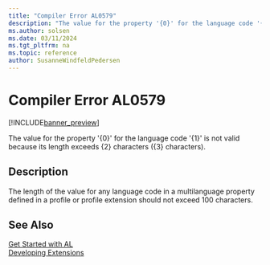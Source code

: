 ```yaml
---
title: "Compiler Error AL0579"
description: "The value for the property '{0}' for the language code '{1}' is not valid because its length exceeds {2} characters ({3} characters)."
ms.author: solsen
ms.date: 03/11/2024
ms.tgt_pltfrm: na
ms.topic: reference
author: SusanneWindfeldPedersen
---
```

[//]: # (START>DO_NOT_EDIT)
[//]: # (IMPORTANT:Do not edit any of the content between here and the END>DO_NOT_EDIT.)
[//]: # (Any modifications should be made in the .xml files in the ModernDev repo.)
# Compiler Error AL0579

[!INCLUDE[banner_preview](../includes/banner_preview.md)]

The value for the property '{0}' for the language code '{1}' is not valid because its length exceeds {2} characters ({3} characters).


## Description
The length of the value for any language code in a multilanguage property defined in a profile or profile extension should not exceed 100 characters.  

[//]: # (IMPORTANT: END>DO_NOT_EDIT)
## See Also  
[Get Started with AL](../devenv-get-started.md)  
[Developing Extensions](../devenv-dev-overview.md)  